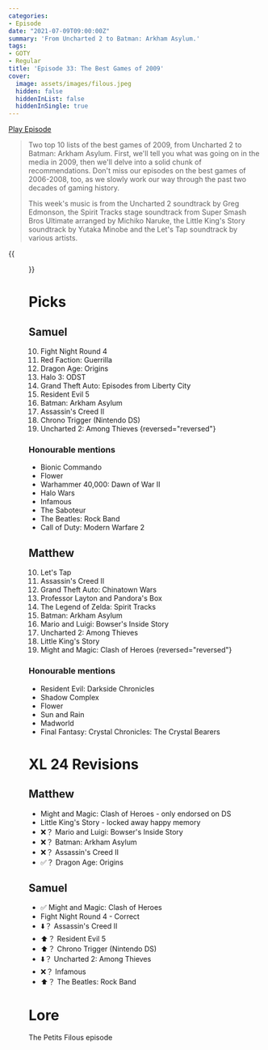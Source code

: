 ```yaml
---
categories:
- Episode
date: "2021-07-09T09:00:00Z"
summary: 'From Uncharted 2 to Batman: Arkham Asylum.'
tags:
- GOTY
- Regular
title: 'Episode 33: The Best Games of 2009'
cover: 
  image: assets/images/filous.jpeg
  hidden: false
  hiddenInList: false
  hiddenInSingle: true
---
```


[Play Episode](https://shows.acast.com/the-back-page-a-video-games-podcast/episodes/6249ec71be92a6001320e9b9)
> Two top 10 lists of the best games of 2009, from Uncharted 2 to Batman: Arkham Asylum. First, we'll tell you what was going on in the media in 2009, then we'll delve into a solid chunk of recommendations. Don't miss our episodes on the best games of 2006-2008, too, as we slowly work our way through the past two decades of gaming history.
>
> This week's music is from the Uncharted 2 soundtrack by Greg Edmonson, the Spirit Tracks stage soundtrack from Super Smash Bros Ultimate arranged by Michiko Naruke, the Little King's Story soundtrack by Yutaka Minobe and the Let's Tap soundtrack by various artists.

{{<figure 
    src="/assets/images/filous.jpeg"
    alt="Filous" >}}

# Picks

## Samuel

10. Fight Night Round 4
9. Red Faction: Guerrilla
8. Dragon Age: Origins
7. Halo 3: ODST
6. Grand Theft Auto: Episodes from Liberty City
5. Resident Evil 5
4. Batman: Arkham Asylum
3. Assassin's Creed II
2. Chrono Trigger (Nintendo DS)
1. Uncharted 2: Among Thieves
{reversed="reversed"}

### Honourable mentions

- Bionic Commando
- Flower
- Warhammer 40,000: Dawn of War II
- Halo Wars
- Infamous
- The Saboteur
- The Beatles: Rock Band
- Call of Duty: Modern Warfare 2

## Matthew

10. Let's Tap
9. Assassin's Creed II
8. Grand Theft Auto: Chinatown Wars
7. Professor Layton and Pandora's Box
6. The Legend of Zelda: Spirit Tracks
5. Batman: Arkham Asylum
4. Mario and Luigi: Bowser's Inside Story
3. Uncharted 2: Among Thieves
2. Little King's Story
1. Might and Magic: Clash of Heroes
{reversed="reversed"}

### Honourable mentions

- Resident Evil: Darkside Chronicles
- Shadow Complex
- Flower
- Sun and Rain
- Madworld
- Final Fantasy: Crystal Chronicles: The Crystal Bearers

# XL 24 Revisions

## Matthew
- Might and Magic: Clash of Heroes - only endorsed on DS
- Little King's Story - locked away happy memory
- ❌？ Mario and Luigi: Bowser's Inside Story
- ❌？ Batman: Arkham Asylum
- ❌？ Assassin's Creed II
- ✅？ Dragon Age: Origins

## Samuel
- ✅ Might and Magic: Clash of Heroes
- Fight Night Round 4 - Correct
- ⬇️？ Assassin's Creed II
- ⬆️？ Resident Evil 5
- ⬆️？ Chrono Trigger (Nintendo DS)
- ⬇️？ Uncharted 2: Among Thieves
- ❌？ Infamous
- ⬆️？ The Beatles: Rock Band

# Lore

The Petits Filous episode